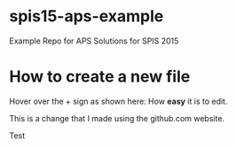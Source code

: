 # spis15-aps-example
Example Repo for APS Solutions for SPIS 2015

# How to create a new file

Hover over the + sign as shown here:
How **easy** it is to edit.

This is a change that I made using the github.com website.


Test
